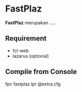 
FastPlaz
===
**FastPlaz** merupakan .....


Requirement
---
* fcl-web
* lazarus (optional)


Compile from Console
---
fpc fastplaz.lpr @extra.cfg




